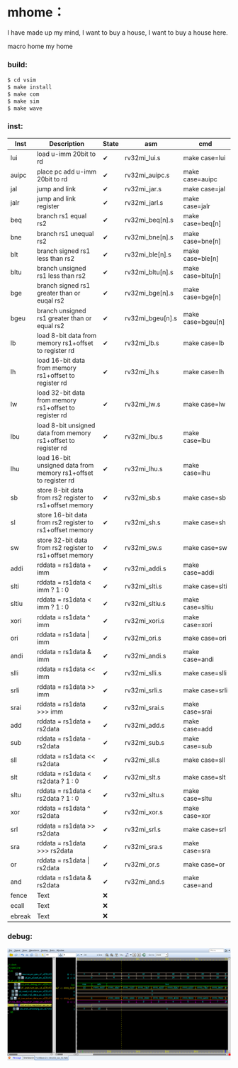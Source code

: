 # mhome：
  I have made up my mind, I want to buy a house, I want to buy a house here.
  
  macro home my home

### build:
```shell
$ cd vsim
$ make install
$ make com
$ make sim
$ make wave
```
### inst:
| Inst   | Description | State | asm | cmd |
|  ---   | --- | --- | --- | --- |
| lui    | load u-imm 20bit to rd  |✔ |  rv32mi_lui.s | make case=lui|
| auipc  | place pc add u-imm 20bit to rd |✔ |  rv32mi_auipc.s | make case=auipc |
| jal    | jump and link |✔ |  rv32mi_jar.s | make case=jal |
| jalr   | jump and link register |✔ |  rv32mi_jarl.s | make case=jalr |
| beq    | branch rs1 equal rs2 |✔ |  rv32mi_beq[n].s | make case=beq[n] |
| bne    | branch rs1 unequal rs2 |✔ |  rv32mi_bne[n].s | make case=bne[n] |
| blt    | branch signed rs1 less than rs2 |✔ |  rv32mi_ble[n].s | make case=ble[n] |
| bltu   | branch unsigned rs1 less than rs2 |✔ |  rv32mi_bltu[n].s | make case=bltu[n] |
| bge    | branch signed rs1 greater than or euqal rs2 |✔ |  rv32mi_bge[n].s | make case=bge[n] |
| bgeu   | branch unsigned rs1 greater than or equal rs2 |✔ |  rv32mi_bgeu[n].s | make case=bgeu[n] |
| lb     | load 8-bit data from memory rs1+offset to register rd |✔ |  rv32mi_lb.s | make case=lb |
| lh     | load 16-bit data from memory rs1+offset to register rd |✔ |  rv32mi_lh.s | make case=lh |
| lw     | load 32-bit data from memory rs1+offset to register rd |✔ |  rv32mi_lw.s | make case=lw |
| lbu    | load 8-bit unsigned data from memory rs1+offset to register rd |✔ |  rv32mi_lbu.s | make case=lbu |
| lhu    | load 16-bit unsigned data from memory rs1+offset to register rd |✔ |  rv32mi_lhu.s | make case=lhu |
| sb     | store 8-bit data from rs2 register to rs1+offset memory |✔ |  rv32mi_sb.s | make case=sb |
| sl     | store 16-bit data from rs2 register to rs1+offset memory |✔ |  rv32mi_sh.s | make case=sh |
| sw     | store 32-bit data from rs2 register to rs1+offset memory |✔ |  rv32mi_sw.s | make case=sw |
| addi   | rddata = rs1data + imm |✔ |  rv32mi_addi.s | make case=addi |
| slti   | rddata = rs1data < imm ? 1 : 0 |✔ |  rv32mi_slti.s | make case=slti |
| sltiu  | rddata = rs1data < imm ? 1 : 0 |✔ |  rv32mi_sltiu.s | make case=sltiu |
| xori   | rddata = rs1data ^ imm |✔ |  rv32mi_xori.s | make case=xori |
| ori    | rddata = rs1data \| imm |✔ |  rv32mi_ori.s | make case=ori |
| andi   | rddata = rs1data & imm |✔ |  rv32mi_andi.s | make case=andi |
| slli   | rddata = rs1data << imm |✔ |  rv32mi_slli.s | make case=slli |
| srli   | rddata = rs1data >> imm |✔ |  rv32mi_srli.s | make case=srli |
| srai   | rddata = rs1data >>> imm |✔ |  rv32mi_srai.s | make case=srai |
| add    | rddata = rs1data + rs2data |✔ |  rv32mi_add.s | make case=add |
| sub    | rddata = rs1data - rs2data |✔ |  rv32mi_sub.s | make case=sub |
| sll    | rddata = rs1data << rs2data |✔ |  rv32mi_sll.s | make case=sll |
| slt    | rddata = rs1data < rs2data ? 1 : 0 |✔ |  rv32mi_slt.s | make case=slt |
| sltu   | rddata = rs1data < rs2data ? 1 : 0 |✔ |  rv32mi_sltu.s | make case=sltu |
| xor    | rddata = rs1data ^ rs2data |✔ |  rv32mi_xor.s | make case=xor |
| srl    | rddata = rs1data >> rs2data |✔ |  rv32mi_srl.s | make case=srl |
| sra    | rddata = rs1data >>> rs2data |✔ |  rv32mi_sra.s | make case=sra |
| or     | rddata = rs1data \| rs2data |✔ |  rv32mi_or.s | make case=or |
| and    | rddata = rs1data & rs2data |✔ |  rv32mi_and.s | make case=and |
| fence  | Text        |❌|                 | |
| ecall  | Text        |❌|                 | |
| ebreak | Text        |❌|                 | |

### debug:
![ifidstage](https://github.com/OpenEDF/mhome/blob/main/doc/pic/ifidstage.png)
